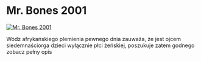 Mr. Bones 2001 
=============
[![Mr. Bones 2001 ](http://vidos.pl/images/player.gif)](http://vidos.pl/mr-bones-2001)

 Wódz afrykańskiego plemienia pewnego dnia zauważa, że jest ojcem siedemnaściorga dzieci wyłącznie płci żeńskiej, poszukuje zatem godnego zobacz pełny opis
